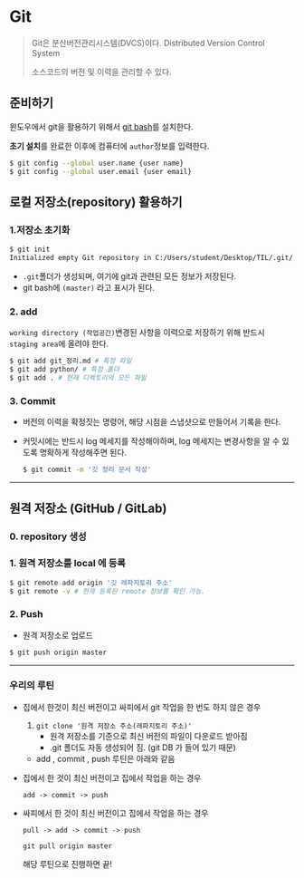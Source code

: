 # Git

> Git은 분산버전관리시스템(DVCS)이다. Distributed Version Control System
>
> 소스코드의 버전 및 이력을 관리할 수 있다.

## 준비하기

윈도우에서 git을 활용하기 위해서 [git bash](http://https://gitforwindows.org/)를 설치한다.

**초기 설치**를 완료한 이후에 컴퓨터에 `author`정보를 입력한다.

```bash
$ git config --global user.name {user name}
$ git config --global user.email {user email}
```

## 로컬 저장소(repository) 활용하기

### 1.저장소 초기화

```bash
$ git init
Initialized empty Git repository in C:/Users/student/Desktop/TIL/.git/
```

* `.git`폴더가 생성되며, 여기에 git과 관련된 모든 정보가 저장된다.
* git bash에 `(master)` 라고 표시가 된다.

### 2. add

`working directory (작업공간)`변경된 사항을 이력으로 저장하기 위해 반드시 `staging area`에 올려야 한다.

```bash
$ git add git_정리.md # 특정 파일
$ git add python/ # 특정 폴더
$ git add . # 현재 디렉토리의 모든 파일
```



### 3. Commit

* 버전의 이력을 확정짓는 명령어, 해당 시점을 스냅샷으로 만들어서 기록을 한다.

* 커밋시에는 반드시 log 메세지를 작성해야하며, log 메세지는 변경사항을 알 수 있도록 명확하게 작성해주면 된다.

  ```bash
  $ git commit -m '깃 정리 문서 작성'
  ```

  

----

## 원격 저장소 (GitHub / GitLab)

### 0. repository 생성

### 1. 원격 저장소를 local 에 등록

```bash
$ git remote add origin '깃 레파지토리 주소'
$ git remote -v # 현재 등록된 remote 정보를 확인 가능.
```

### 2. Push

* 원격 저장소로 업로드

```bash
$ git push origin master
```



------

### 우리의 루틴

* 집에서 한것이 최신 버전이고 싸피에서 git 작업을 한 번도 하지 않은 경우

  1. `git clone '원격 저장소 주소(레파지토리 주소)'`
     * 원격 저장소를 기준으로 최신 버전의 파일이 다운로드 받아짐
     * .git 폴더도 자동 생성되어 짐. (git DB 가 들어 있기 때문)

  * add , commit , push 루틴은 아래와 같음

  

* 집에서 한 것이 최신 버전이고 집에서 작업을 하는 경우

  `add -> commit -> push`

* 싸피에서 한 것이 최신 버전이고 집에서 작업을 하는 경우

  ` pull -> add -> commit -> push `

  `git pull origin master`

  해당 루틴으로 진행하면 끝!

  

